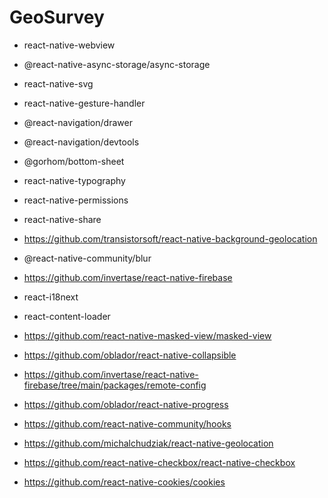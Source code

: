 # GeoSurvey

- react-native-webview
- @react-native-async-storage/async-storage
- react-native-svg
- react-native-gesture-handler
- @react-navigation/drawer 
- @react-navigation/devtools
- @gorhom/bottom-sheet
- react-native-typography
- react-native-permissions
- react-native-share
- https://github.com/transistorsoft/react-native-background-geolocation
- @react-native-community/blur
- https://github.com/invertase/react-native-firebase 

- react-i18next
- react-content-loader



- https://github.com/react-native-masked-view/masked-view
- https://github.com/oblador/react-native-collapsible
- https://github.com/invertase/react-native-firebase/tree/main/packages/remote-config
- https://github.com/oblador/react-native-progress
- https://github.com/react-native-community/hooks
- https://github.com/michalchudziak/react-native-geolocation
- https://github.com/react-native-checkbox/react-native-checkbox
- https://github.com/react-native-cookies/cookies
